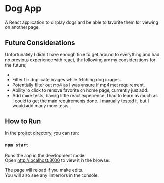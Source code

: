 # Dog App

A React application to display dogs and be able to favorite them for viewing on another page.

## Future Considerations

Unfortunately I didn't have enough time to get around to everything and had no previous
experience with react, the following are my considerations for the future;

- 
- Filter for duplicate images while fetching dog images.
- Potentially filter out mp4 as I was unsure if mp4 met requirement.
- Ability to click to remove favorite on home page, currently just add.
- Add more tests, having little react experience, I had to learn as much as I could
  to get the main requirements done. I manually tested it, but I would add many more tests.

## How to Run

In the project directory, you can run:

### `npm start`

Runs the app in the development mode.\
Open [http://localhost:3000](http://localhost:3000) to view it in the browser.

The page will reload if you make edits.\
You will also see any lint errors in the console.
